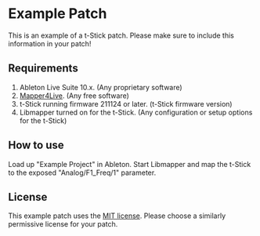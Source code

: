 # Example Patch

This is an example of a t-Stick patch. Please make sure to include this information in your patch!

## Requirements

1. Ableton Live Suite 10.x. (Any proprietary software)
2. [Mapper4Live](https://github.com/bboettcher3/Mapper4Live). (Any free software)
3. t-Stick running firmware 211124 or later. (t-Stick firmware version)
4. Libmapper turned on for the t-Stick. (Any configuration or setup options for the t-Stick)

## How to use

Load up "Example Project" in Ableton. Start Libmapper and map the t-Stick to the exposed "Analog/F1_Freq/1" parameter.

## License

This example patch uses the [MIT license](https://opensource.org/licenses/MIT). Please choose a similarly permissive license for your patch.
